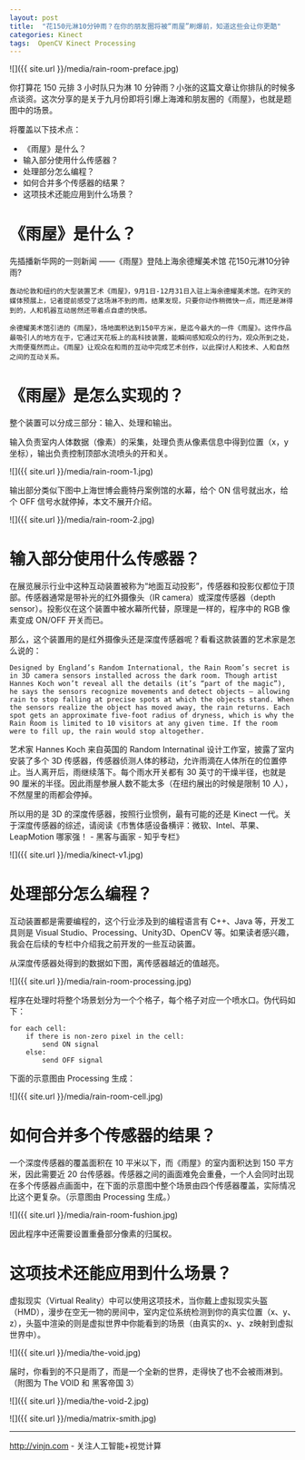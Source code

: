 ```yaml
---
layout: post
title:  "花150元淋10分钟雨？在你的朋友圈将被“雨屋”刷爆前，知道这些会让你更酷"
categories: Kinect
tags:  OpenCV Kinect Processing
---
```


![]({{ site.url }}/media/rain-room-preface.jpg)

你打算花 150 元排 3 小时队只为淋 10 分钟雨？小张的这篇文章让你排队的时候多点谈资。这次分享的是关于九月份即将引爆上海滩和朋友圈的《雨屋》，也就是题图中的场景。

将覆盖以下技术点：
- 《雨屋》是什么？
- 输入部分使用什么传感器？
- 处理部分怎么编程？
- 如何合并多个传感器的结果？
- 这项技术还能应用到什么场景？




《雨屋》是什么？
=
先插播新华网的一则新闻 ——《雨屋》登陆上海余德耀美术馆 花150元淋10分钟雨?

    轰动伦敦和纽约的大型装置艺术《雨屋》，9月1日-12月31日入驻上海余德耀美术馆。在昨天的媒体预展上，记者提前感受了这场淋不到的雨，结果发现，只要你动作稍微快一点，雨还是淋得到的，人和机器互动居然还带着点自虐的快感。

    余德耀美术馆引进的《雨屋》，场地面积达到150平方米，是迄今最大的一件《雨屋》。这件作品最吸引人的地方在于，它通过天花板上的高科技装置，能瞬间感知观众的行为，观众所到之处，大雨便戛然而止。《雨屋》让观众在和雨的互动中完成艺术创作，以此探讨人和技术、人和自然之间的互动关系。

《雨屋》是怎么实现的？
=
整个装置可以分成三部分：输入、处理和输出。

输入负责室内人体数据（像素）的采集，处理负责从像素信息中得到位置（x，y坐标），输出负责控制顶部水流喷头的开和关。

![]({{ site.url }}/media/rain-room-1.jpg)

输出部分类似下图中上海世博会鹿特丹案例馆的水幕，给个 ON 信号就出水，给个 OFF 信号水就停掉，本文不展开介绍。

![]({{ site.url }}/media/rain-room-2.jpg)

输入部分使用什么传感器？
=
在展览展示行业中这种互动装置被称为“地面互动投影”，传感器和投影仪都位于顶部。传感器通常是带补光的红外摄像头（IR camera）或深度传感器（depth sensor）。投影仪在这个装置中被水幕所代替，原理是一样的，程序中的 RGB 像素变成 ON/OFF 开关而已。

那么，这个装置用的是红外摄像头还是深度传感器呢？看看这款装置的艺术家是怎么说的：

    Designed by England’s Random International, the Rain Room’s secret is in 3D camera sensors installed across the dark room. Though artist Hannes Koch won’t reveal all the details (it’s “part of the magic”), he says the sensors recognize movements and detect objects – allowing rain to stop falling at precise spots at which the objects stand. When the sensors realize the object has moved away, the rain returns. Each spot gets an approximate five-foot radius of dryness, which is why the Rain Room is limited to 10 visitors at any given time. If the room were to fill up, the rain would stop altogether. 


艺术家 Hannes Koch 来自英国的 Random Internatinal 设计工作室，披露了室内安装了多个 3D 传感器，传感器侦测人体的移动，允许雨滴在人体所在的位置停止。当人离开后，雨继续落下。每个雨水开关都有 30 英寸的干燥半径，也就是 90 厘米的半径。因此雨屋参展人数不能太多（在纽约展出的时候是限制 10 人），不然屋里的雨都会停掉。

所以用的是 3D 的深度传感器，按照行业惯例，最有可能的还是 Kinect 一代。关于深度传感器的综述，请阅读《市售体感设备横评：微软、Intel、苹果、LeapMotion 哪家强！ - 黑客与画家 - 知乎专栏》

![]({{ site.url }}/media/kinect-v1.jpg)

处理部分怎么编程？
=

互动装置都是需要编程的，这个行业涉及到的编程语言有 C++、Java 等，开发工具则是 Visual Studio、Processing、Unity3D、OpenCV 等。如果读者感兴趣，我会在后续的专栏中介绍我之前开发的一些互动装置。

从深度传感器处得到的数据如下图，离传感器越近的值越亮。

![]({{ site.url }}/media/rain-room-processing.jpg)

程序在处理时将整个场景划分为一个个格子，每个格子对应一个喷水口。伪代码如下：

    for each cell:
        if there is non-zero pixel in the cell:
            send ON signal
        else:
            send OFF signal

下面的示意图由 Processing 生成：

![]({{ site.url }}/media/rain-room-cell.jpg)

如何合并多个传感器的结果？
=
一个深度传感器的覆盖面积在 10 平米以下，而《雨屋》的室内面积达到 150 平方米，因此需要近 20 台传感器。传感器之间的画面难免会重叠，一个人会同时出现在多个传感器点画面中，在下面的示意图中整个场景由四个传感器覆盖，实际情况比这个更复杂。（示意图由 Processing 生成。）

![]({{ site.url }}/media/rain-room-fushion.jpg)

因此程序中还需要设置重叠部分像素的归属权。

这项技术还能应用到什么场景？
=
虚拟现实（Virtual Reality）中可以使用这项技术，当你戴上虚拟现实头盔（HMD），漫步在空无一物的房间中，室内定位系统检测到你的真实位置（x、y、z），头盔中渲染的则是虚拟世界中你能看到的场景（由真实的x、y、z映射到虚拟世界中）。

![]({{ site.url }}/media/the-void.jpg)

届时，你看到的不只是雨了，而是一个全新的世界，走得快了也不会被雨淋到。（附图为 The VOID 和 黑客帝国 3）

![]({{ site.url }}/media/the-void-2.jpg)

![]({{ site.url }}/media/matrix-smith.jpg)

----
http://vinjn.com - 关注人工智能+视觉计算